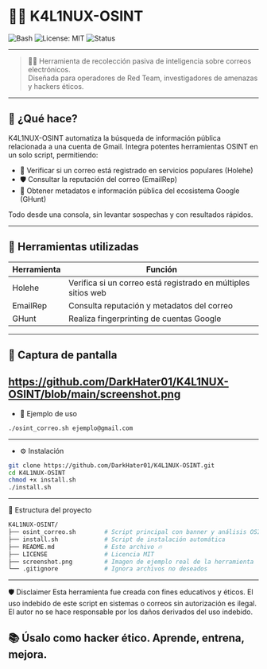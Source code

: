# 🕵️‍♂️ K4L1NUX-OSINT

![Bash](https://img.shields.io/badge/bash-%23121011.svg?style=flat&logo=gnu-bash&logoColor=white)
![License: MIT](https://img.shields.io/badge/License-MIT-yellow.svg)
![Status](https://img.shields.io/badge/status-Active-brightgreen)

---

> 🕵️‍♂️ Herramienta de recolección pasiva de inteligencia sobre correos electrónicos.  
> Diseñada para operadores de Red Team, investigadores de amenazas y hackers éticos.

---

## 🚀 ¿Qué hace?

K4L1NUX-OSINT automatiza la búsqueda de información pública relacionada a una cuenta de Gmail. Integra potentes herramientas OSINT en un solo script, permitiendo:

- 🔎 Verificar si un correo está registrado en servicios populares (Holehe)
- 🛡️ Consultar la reputación del correo (EmailRep)
- 🧬 Obtener metadatos e información pública del ecosistema Google (GHunt)

Todo desde una consola, sin levantar sospechas y con resultados rápidos.

---

## 🧰 Herramientas utilizadas

| Herramienta  | Función                                            |
|--------------|-----------------------------------------------------|
| Holehe       | Verifica si un correo está registrado en múltiples sitios web |
| EmailRep     | Consulta reputación y metadatos del correo          |
| GHunt        | Realiza fingerprinting de cuentas Google            |

---

## 📸 Captura de pantalla 
https://github.com/DarkHater01/K4L1NUX-OSINT/blob/main/screenshot.png
---

- 🧪 Ejemplo de uso
```bash
./osint_correo.sh ejemplo@gmail.com
```
---


- ⚙️ Instalación
```bash
git clone https://github.com/DarkHater01/K4L1NUX-OSINT.git
cd K4L1NUX-OSINT
chmod +x install.sh
./install.sh
```
---

📁 Estructura del proyecto
```bash
K4L1NUX-OSINT/
├── osint_correo.sh        # Script principal con banner y análisis OSINT
├── install.sh             # Script de instalación automática
├── README.md              # Este archivo 🔥
├── LICENSE                # Licencia MIT
├── screenshot.png         # Imagen de ejemplo real de la herramienta
└── .gitignore             # Ignora archivos no deseados
```

---
🛡️ Disclaimer
Esta herramienta fue creada con fines educativos y éticos.
El uso indebido de este script en sistemas o correos sin autorización es ilegal.
El autor no se hace responsable por los daños derivados del uso indebido.

📚 Úsalo como hacker ético. Aprende, entrena, mejora.
---


